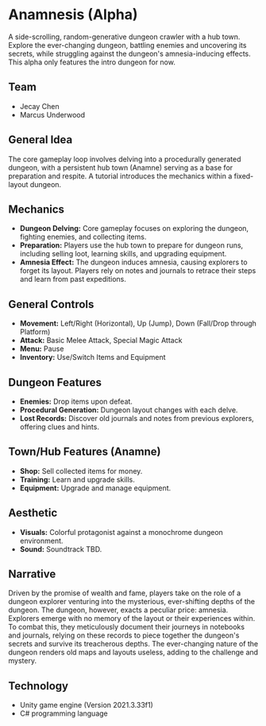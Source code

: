 # Anamnesis (Alpha)

A side-scrolling, random-generative dungeon crawler with a hub town. Explore the ever-changing dungeon, battling enemies and uncovering its secrets, while struggling against the dungeon's amnesia-inducing effects. This alpha only features the intro dungeon for now.

## Team

* Jecay Chen
* Marcus Underwood

## General Idea

The core gameplay loop involves delving into a procedurally generated dungeon, with a persistent hub town (Anamne) serving as a base for preparation and respite. A tutorial introduces the mechanics within a fixed-layout dungeon.

## Mechanics

* **Dungeon Delving:** Core gameplay focuses on exploring the dungeon, fighting enemies, and collecting items.
* **Preparation:** Players use the hub town to prepare for dungeon runs, including selling loot, learning skills, and upgrading equipment.
* **Amnesia Effect:** The dungeon induces amnesia, causing explorers to forget its layout. Players rely on notes and journals to retrace their steps and learn from past expeditions.

## General Controls

* **Movement:** Left/Right (Horizontal), Up (Jump), Down (Fall/Drop through Platform)
* **Attack:** Basic Melee Attack, Special Magic Attack
* **Menu:** Pause
* **Inventory:** Use/Switch Items and Equipment

## Dungeon Features

* **Enemies:** Drop items upon defeat.
* **Procedural Generation:** Dungeon layout changes with each delve.
* **Lost Records:** Discover old journals and notes from previous explorers, offering clues and hints.

## Town/Hub Features (Anamne)

* **Shop:** Sell collected items for money.
* **Training:** Learn and upgrade skills.
* **Equipment:** Upgrade and manage equipment.

## Aesthetic

* **Visuals:** Colorful protagonist against a monochrome dungeon environment.
* **Sound:** Soundtrack TBD.

## Narrative

Driven by the promise of wealth and fame, players take on the role of a dungeon explorer venturing into the mysterious, ever-shifting depths of the dungeon. The dungeon, however, exacts a peculiar price: amnesia. Explorers emerge with no memory of the layout or their experiences within. To combat this, they meticulously document their journeys in notebooks and journals, relying on these records to piece together the dungeon's secrets and survive its treacherous depths. The ever-changing nature of the dungeon renders old maps and layouts useless, adding to the challenge and mystery.

## Technology

* Unity game engine (Version 2021.3.33f1)
* C# programming language